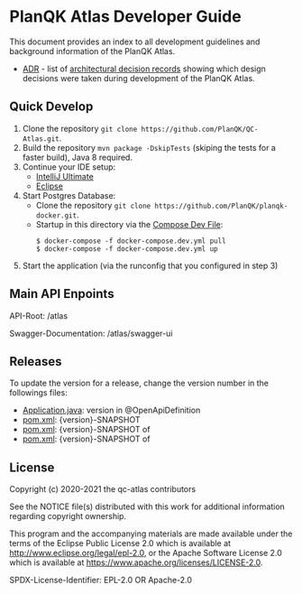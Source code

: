 # PlanQK Atlas Developer Guide

This document provides an index to all development guidelines and background information of the PlanQK Atlas.

- [ADR](../adr) - list of [architectural decision records](https://adr.github.io) showing which design decisions were taken during development of the PlanQK Atlas.

## Quick Develop

1. Clone the repository `git clone https://github.com/PlanQK/QC-Atlas.git`.
2. Build the repository `mvn package -DskipTests` (skiping the tests for a faster build), Java 8 required.
3. Continue your IDE setup:
    - [IntelliJ Ultimate](config/IntelliJ%20IDEA/)
    - [Eclipse](config/Eclipse/)
4. Start Postgres Database:
    - Clone the repository `git clone https://github.com/PlanQK/planqk-docker.git`.
    - Startup in this directory via the [Compose Dev File](https://github.com/PlanQK/planqk-docker/blob/master/docker-compose.dev.yml):
        ```
        $ docker-compose -f docker-compose.dev.yml pull
        $ docker-compose -f docker-compose.dev.yml up
        ``` 
5. Start the application (via the runconfig that you configured in step 3) 

## Main API Enpoints
API-Root: /atlas

Swagger-Documentation: /atlas/swagger-ui

## Releases
To update the version for a release, change the version number in the followings files: 
- [Application.java](../../org.planqk.atlas.web/src/main/java/org/planqk/atlas/web/Application.java): version in @OpenApiDefinition
- [pom.xml](../../pom.xml): <version>{version}-SNAPSHOT</version>
- [pom.xml](../../org.planqk.atlas.core/pom.xml): <version>{version}-SNAPSHOT</version> of <parent>
- [pom.xml](../../org.planqk.atlas.web/pom.xml): <version>{version}-SNAPSHOT</version> of <parent>

## License

Copyright (c) 2020-2021 the qc-atlas contributors

See the NOTICE file(s) distributed with this work for additional
information regarding copyright ownership.

This program and the accompanying materials are made available under the
terms of the Eclipse Public License 2.0 which is available at
http://www.eclipse.org/legal/epl-2.0, or the Apache Software License 2.0
which is available at https://www.apache.org/licenses/LICENSE-2.0.

SPDX-License-Identifier: EPL-2.0 OR Apache-2.0

